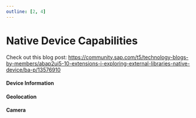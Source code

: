 ```yaml
---
outline: [2, 4]
---
```

# Native Device Capabilities

Check out this blog post: 
https://community.sap.com/t5/technology-blogs-by-members/abap2ui5-10-extensions-i-exploring-external-libraries-native-device/ba-p/13576910

#### Device Information

#### Geolocation


#### Camera